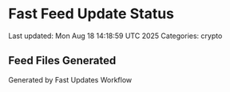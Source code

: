 # Fast Feed Update Status
Last updated: Mon Aug 18 14:18:59 UTC 2025
Categories: crypto

## Feed Files Generated

Generated by Fast Updates Workflow
